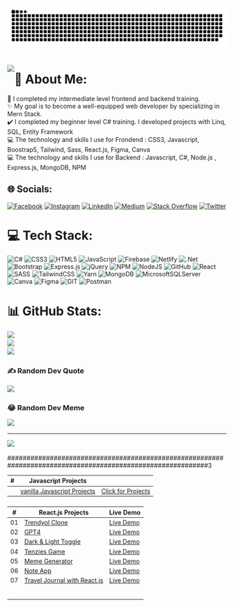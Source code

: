 <picture>
  <source
    media="(prefers-color-scheme: dark)"
    srcset="https://raw.githubusercontent.com/platane/snk/output/github-contribution-grid-snake-dark.svg"
  />
  <source
    media="(prefers-color-scheme: light)"
    srcset="https://raw.githubusercontent.com/platane/snk/output/github-contribution-grid-snake.svg"
  />
  <img
    alt="github contribution grid snake animation"
    src="https://raw.githubusercontent.com/platane/snk/output/github-contribution-grid-snake.svg"
  />
</picture>


###

<img align="left" height="50" src="https://i.imgflip.com/65efzo.gif"  />

###




# 💫 About Me:
🌱 I completed my intermediate level frontend and backend training.<br>✨ My goal is to become a well-equipped web developer by specializing in Mern Stack.<br>✔️ I completed my beginner level C# training. I developed projects with Linq, SQL, Entity Framework<br>💻 The technology and skills I use for Frondend : CSS3, Javascript, Boostrap5, Tailwind, Sass, React.js, Figma, Canva<br>💻 The technology and skills I use for Backend :  Javascript, C#, Node.js , Express.js, MongoDB, NPM


## 🌐 Socials:
[![Facebook](https://img.shields.io/badge/Facebook-%231877F2.svg?logo=Facebook&logoColor=white)](https://facebook.com/ozgeonline0o) [![Instagram](https://img.shields.io/badge/Instagram-%23E4405F.svg?logo=Instagram&logoColor=white)](https://instagram.com/ozgeonline0) [![LinkedIn](https://img.shields.io/badge/LinkedIn-%230077B5.svg?logo=linkedin&logoColor=white)](https://linkedin.com/in/ozgeonline) [![Medium](https://img.shields.io/badge/Medium-12100E?logo=medium&logoColor=white)](https://medium.com/@ozgeonline) [![Stack Overflow](https://img.shields.io/badge/-Stackoverflow-FE7A16?logo=stack-overflow&logoColor=white)](https://stackoverflow.com/users/22208441) [![Twitter](https://img.shields.io/badge/Twitter-%231DA1F2.svg?logo=Twitter&logoColor=white)](https://twitter.com/ozgeonline0) 

# 💻 Tech Stack:
![C#](https://img.shields.io/badge/c%23-%23239120.svg?style=flat&logo=c-sharp&logoColor=white) ![CSS3](https://img.shields.io/badge/css3-%231572B6.svg?style=flat&logo=css3&logoColor=white) ![HTML5](https://img.shields.io/badge/html5-%23E34F26.svg?style=flat&logo=html5&logoColor=white) ![JavaScript](https://img.shields.io/badge/javascript-%23323330.svg?style=flat&logo=javascript&logoColor=%23F7DF1E) ![Firebase](https://img.shields.io/badge/firebase-%23039BE5.svg?style=flat&logo=firebase) ![Netlify](https://img.shields.io/badge/netlify-%23000000.svg?style=flat&logo=netlify&logoColor=#00C7B7) ![.Net](https://img.shields.io/badge/.NET-5C2D91?style=flat&logo=.net&logoColor=white) ![Bootstrap](https://img.shields.io/badge/bootstrap-%23563D7C.svg?style=flat&logo=bootstrap&logoColor=white) ![Express.js](https://img.shields.io/badge/express.js-%23404d59.svg?style=flat&logo=express&logoColor=%2361DAFB) ![jQuery](https://img.shields.io/badge/jquery-%230769AD.svg?style=flat&logo=jquery&logoColor=white) ![NPM](https://img.shields.io/badge/NPM-%23000000.svg?style=flat&logo=npm&logoColor=white) ![NodeJS](https://img.shields.io/badge/node.js-6DA55F?style=flat&logo=node.js&logoColor=white) ![GitHub](https://img.shields.io/badge/GitHub-%23121011.svg?style=flat&logo=github&logoColor=white) ![React](https://img.shields.io/badge/react-%2320232a.svg?style=flat&logo=react&logoColor=%2361DAFB) ![SASS](https://img.shields.io/badge/SASS-hotpink.svg?style=flat&logo=SASS&logoColor=white) ![TailwindCSS](https://img.shields.io/badge/tailwindcss-%2338B2AC.svg?style=flat&logo=tailwind-css&logoColor=white) ![Yarn](https://img.shields.io/badge/yarn-%232C8EBB.svg?style=flat&logo=yarn&logoColor=white) ![MongoDB](https://img.shields.io/badge/MongoDB-%234ea94b.svg?style=flat&logo=mongodb&logoColor=white) ![MicrosoftSQLServer](https://img.shields.io/badge/Microsoft%20SQL%20Sever-CC2927?style=flat&logo=microsoft%20sql%20server&logoColor=white) ![Canva](https://img.shields.io/badge/Canva-%2300C4CC.svg?style=flat&logo=Canva&logoColor=white) 	![Figma](https://img.shields.io/badge/figma-%23F24E1E.svg?style=flat&logo=figma&logoColor=white) ![GIT](https://img.shields.io/badge/Git-fc6d26?style=flat&logo=git&logoColor=white) ![Postman](https://img.shields.io/badge/Postman-FF6C37?style=flat&logo=postman&logoColor=white)
# 📊 GitHub Stats:
![](https://github-readme-stats.vercel.app/api?username=ozgeonline&theme=midnight-purple&hide_border=true&include_all_commits=false&count_private=false)<br/>
![](https://github-readme-streak-stats.herokuapp.com/?user=ozgeonline&theme=midnight-purple&hide_border=true)<br/>
![](https://github-readme-stats.vercel.app/api/top-langs/?username=ozgeonline&theme=midnight-purple&hide_border=true&include_all_commits=false&count_private=false&layout=compact)

### ✍️ Random Dev Quote
![](https://quotes-github-readme.vercel.app/api?type=horizontal&theme=merko)

### 😂 Random Dev Meme
<img src='https://randommeme-five.vercel.app/' style="height: 400px;"/>

---
[![](https://visitcount.itsvg.in/api?id=ozgeonline&icon=9&color=1)](https://visitcount.itsvg.in)

<!-- Proudly created with GPRM ( https://gprm.itsvg.in ) -->












############################################################################################################3

<table>
  <thead>
    <tr>
      <th>#</th>
      <th class="head">Javascript Projects</th>
      <th></th>
    </tr>
  </thead>
  <tbody>
    <tr>
      <td></td>
      <td><a href="#">vanilla Javascript Projects</a></td>
      <td><a href="https://ozgeonline.github.io/">Click for Projects</a></td>
    </tr>
  </tbody>
</table>

###

<table>
  <thead>
    <tr>
      <th>#</th>
      <th class="head">React.js Projects</th>
      <th>Live Demo</th>
    </tr>
  </thead>
  <tbody>
    <tr>
      <td>01</td>
      <td><a href="#">Trendyol Clone</a></td>
      <td><a href="https://ozgeonline.github.io/trendyol-clone/">Live Demo</a></td>
    </tr>
    <tr>
      <td>02</td>
      <td><a href="#">GPT4</a></td>
      <td><a href="https://astonishing-bunny-9f3d86.netlify.app/">Live Demo</a></td>
    </tr>
    <tr>
      <td>03</td>
      <td><a href="#">Dark & Light Toggle</a></td>
      <td><a href="https://ozgeonline.github.io/my-app/">Live Demo</a></td>
    </tr>
    <tr>
      <td>04</td>
      <td><a href="#">Tenzies Game</a></td>
      <td><a href="https://ozgeonline.github.io/tenzies-game-react/">Live Demo</a></td>
    </tr>
    <tr>
      <td>05</td>
      <td><a href="#">Meme Generator</a></td>
      <td><a href="https://ozgeonline.github.io/meme-generator/">Live Demo</a></td>
    </tr>
    <tr>
      <td>06</td>
      <td><a href="#">Note App</a></td>
      <td><a href="https://ozgeonline.github.io/to-do-list-spread-oprator/">Live Demo</a></td>
    </tr>
     <tr>
      <td>07</td>
      <td><a href="#">Travel Journal with React.js</a></td>
      <td><a href="https://ozgeonline.github.io/travel-journal/">Live Demo</a></td>
    </tr>
    <tr>
      <td></td>
      <td><a href="#"></a></td>
      <td><a href=""></a></td>
    </tr>
    <tr>
      <td></td>
      <td><a href="#"></a></td>
      <td><a href=""></a></td>
    </tr>
     <tr>
      <td></td>
      <td><a href="#"></a></td>
      <td><a href=""></a></td>
    </tr>
    <tr>
      <td></td>
      <td><a href="#"></a></td>
      <td><a href=""></a></td>
    </tr>
    <tr>
      <td></td>
      <td><a href="#"></a></td>
      <td><a href=""></a></td>
    </tr>
     <tr>
      <td></td>
      <td><a href="#"></a></td>
      <td><a href=""></a></td>
    </tr>
  </tbody>
</table>




